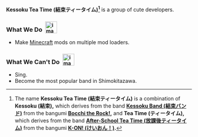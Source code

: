 **Kessoku Tea Time (結束ティータイム)[^name]** is a group of cute developers.

[^name]: The name **Kessoku Tea Time (結束ティータイム)** is a combination of **Kessoku (結束),** which derives from the band **[Kessoku Band (結束バンド)](https://bocchi-the-rock.fandom.com/wiki/Kessoku_Band)** from the bangumi **[Bocchi the Rock!](https://bocchi.rocks/),** and **Tea Time (ティータイム),** which derives from the band **[After-School Tea Time (放課後ティータイム)](https://k-on.fandom.com/wiki/Ho-kago_Tea_Time)** from the bangumi **[K-ON! (けいおん！)](https://www.tbs.co.jp/anime/k-on/).**

### What We Do&ensp;<sub><img height="32" alt="image" src="https://github.com/KessokuTeaTime/.github/assets/68179735/4787c537-e7f7-4046-9d39-189df6cb7ed2"></sub>

- Make [Minecraft](https://minecraft.net) mods on multiple mod loaders.

### What We Can't Do&ensp;<sub><img height="32" alt="image" src="https://github.com/KessokuTeaTime/.github/assets/68179735/c3360830-7261-4b0f-a9a9-b466f1c6fb2c"></sub>

- Sing.
- Become the most popular band in Shimokitazawa.
